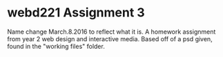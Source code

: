 webd221 Assignment 3
===================
Name change March.8.2016 to reflect what it is. A homework assignment from year 2 web design and interactive media. Based off of a psd given, found in the "working files" folder.

